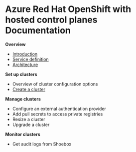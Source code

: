 # Azure Red Hat OpenShift with hosted control planes Documentation

**Overview**

* [Introduction](gh-markdown/introduction.md)
* [Service definition](gh-markdown/service-def.md)
* [Architecture](gh-markdown/architecture.md)

**Set up clusters**

* Overview of cluster configuration options
* [Create a cluster](gh-markdown/create-cluster.md)

**Manage clusters**

* Configure an external authentication provider
* Add pull secrets to access private registries
* Resize a cluster
* Upgrade a cluster

**Monitor clusters**

* Get audit logs from Shoebox